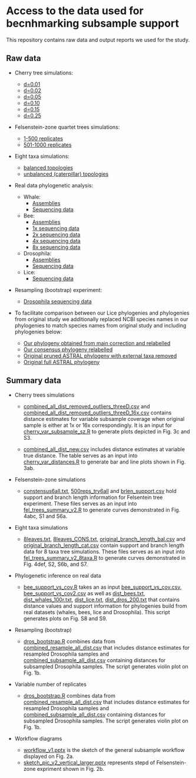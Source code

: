 # Access to the data used for becnhmarking subsample support

This repository contains raw data and output reports we used for the study.

## Raw data
* Cherry tree simulations:
    <!--- - [d=0.01](https://tera-trees.com/data/consult/v1.0.0/d0.01_100sims.tar.gz)--->
    - [d=0.01](https://drive.google.com/file/d/1LlZXDjqWcwoqcYxaa_Ywf8eNJzL9XQH0/view?usp=sharing)
    - [d=0.02](https://tera-trees.com/data/consult/v1.0.0/d0.02_100sims.tar.gz)
    - [d=0.05](https://tera-trees.com/data/consult/v1.0.0/d0.05_100sims.tar.gz)
    - [d=0.10](https://tera-trees.com/data/consult/v1.0.0/d0.10_100sims.tar.gz)
    - [d=0.15](https://tera-trees.com/data/consult/v1.0.0/d0.15_100sims.tar.gz)
    - [d=0.25](https://tera-trees.com/data/consult/v1.0.0/d0.25_100sims.tar.gz)
    
* Felsenstein-zone quartet trees simulations:
    - [1-500 replicates](https://tera-trees.com/data/consult/v1.0.0/variable_a_b.tar.gz)
    - [501-1000 replicates](https://tera-trees.com/data/consult/v1.0.0/variable_a_b_2.tar.gz)
    

* Eight taxa simulations:
    <!--- - [balanced topologies](https://tera-trees.com/data/consult/v1.0.0/balanced_unif_0.00001.tar.gz)--->
    <!--- - [unbalanced (caterpillar) topologies](https://tera-trees.com/data/consult/v1.0.0/caterpillar_unif_0.00001.tar.gz)--->
    - [balanced topologies](https://drive.google.com/file/d/1mZmYwBrYyK9mckxvWJo1dcasTQNZuuS1/view?usp=sharing)
    - [unbalanced (caterpillar) topologies](https://drive.google.com/file/d/1gaQqiW8WFKN-pgDQQ5sjtgIsOQoXqoXl/view?usp=sharing)

* Real data phylogenetic analysis:
    * Whale:
        - [Assemblies](https://tera-trees.com/data/consult/v1.0.0/whales_asm.tar.gz)
        - [Sequencing data](https://tera-trees.com/data/consult/v1.0.0/whales_new_analysis.tar.gz)
    * Bee:
        - [Assemblies](https://tera-trees.com/data/consult/v1.0.0/asm.tar.gz)
        - [1x sequencing data](https://tera-trees.com/data/consult/v1.0.0/1xArt_from_asm_subsample_reads_9t10_finalver.tar.gz)
        - [2x sequencing data](https://tera-trees.com/data/consult/v1.0.0/2xArt_from_asm_subsample_reads_9t10.tar.gz)
        - [4x sequencing data](https://tera-trees.com/data/consult/v1.0.0/4xArt_from_asm_subsample_reads_9t10.tar.gz)
        - [8x sequencing data](https://tera-trees.com/data/consult/v1.0.0/8xArt_from_asm_subsample_reads_9t10.tar.gz)
    * Drosophila:
        - [Assemblies](https://tera-trees.com/data/consult/v1.0.0/assembledGenomes.tar.gz)
        - [Sequencing data](https://tera-trees.com/data/consult/v1.0.0/consult_gtdb_p3c1.tar.gz)
    * Lice:
        - [Sequencing data](https://tera-trees.com/data/consult/v1.0.0/after_merge.tar.gz)
          
        
* Resampling (bootstrap) experiment:
    - [Drosophila sequencing data](https://tera-trees.com/data/consult/v1.0.0/resample_reads.tar.gz)


* To facilitate comparison between our Lice phylogenies and phylogenies from original study we additionally replaced NCBI species names in our phylogenies to match species names from original study and including phylogenies below:
    - [Our phylogeny obtained from main correction and relabelled](https://github.com/noraracht/subsample_support_scripts/blob/main/Skmertree.tre)
    - [Our consensus phylogeny relabelled](https://github.com/noraracht/subsample_support_scripts/blob/main/cons_name_only.txt)
    - [Original pruned ASTRAL phylogeny with external taxa removed](https://github.com/noraracht/subsample_support_scripts/blob/main/astral-pruned.tre)
    - [Original full ASTRAL phylogeny](https://github.com/noraracht/subsample_support_scripts/blob/main/astral.tre)
    

## Summary data

<!---This section contains summary data tables and scripts we used to processes them.--->


* Cherry trees simulations
  - [combined_all_dist_removed_outliers_threeD.csv](https://github.com/noraracht/subsample_support_scripts/blob/main/combined_all_dist_removed_outliers_threeD.csv) and [combined_all_dist_removed_outliers_threeD_16x.csv](https://github.com/noraracht/subsample_support_scripts/blob/main/combined_all_dist_removed_outliers_threeD_16x.csv) contains distance estimates for variable subsample coverage when original sample is either at 1x or 16x correspondingly. It is an input for [cherry_var_subsample_sz.R](https://github.com/noraracht/subsample_support_scripts/blob/main/cherry_var_subsample_sz.R) to generate plots depicted in Fig. 3c and S3. 
  
   - [combined_all_dist_new.csv](https://github.com/noraracht/subsample_support_scripts/blob/main/combined_all_dist_new.csv) includes distance estimates at variable true distance. The table serves as an input into [cherry_var_distances.R](https://github.com/noraracht/subsample_support_scripts/blob/main/cherry_var_distances.R) to generate bar and line plots shown in Fig. 3ab. 
    
    
* Felsenstein-zone simulations
   - [constensus6all.txt](https://github.com/noraracht/subsample_support_scripts/blob/main/constensus6all.txt), [500reps_try6all](https://github.com/noraracht/subsample_support_scripts/blob/main/500reps_try6all) and [brlen_support.csv](https://github.com/noraracht/subsample_support_scripts/blob/main/brlen_support.csv) hold support and branch length information for Felsentein tree experiment. These files serves as an input into [fel_trees_summary_v2.R](https://github.com/noraracht/subsample_support_scripts/blob/main/fel_trees_summary_v2.R) to generate curves demonstrated in Fig. 4abc, S1 and S6a.


* Eight taxa simulations
   - [8leaves.txt](https://github.com/noraracht/subsample_support_scripts/blob/main/8leaves.txt), [8leaves_CONS.txt](https://github.com/noraracht/subsample_support_scripts/blob/main/8leaves_CONS.txt), [original_branch_length_bal.csv](https://github.com/noraracht/subsample_support_scripts/blob/main/original_branch_length_bal.csv) and [original_branch_length_cat.csv](https://github.com/noraracht/subsample_support_scripts/blob/main/original_branch_length_cat.csv) contain support and branch length data for 8 taxa tree simulations. These files serves as an input into [fel_trees_summary_v2_8taxa.R](https://github.com/noraracht/subsample_support_scripts/blob/main/fel_trees_summary_v2_8taxa.R) to generate curves demonstrated in Fig. 4def, S2, S6b, and S7.
     

* Phylogenetic inference on real data
   - [bee_support_vs_cov.R](https://github.com/noraracht/subsample_support_scripts/blob/main/bee_support_vs_cov.R) takes an as input [bee_support_vs_cov.csv](https://github.com/noraracht/subsample_support_scripts/blob/main/bee_support_vs_cov.csv), [bee_support_vs_cov2.csv](https://github.com/noraracht/subsample_support_scripts/blob/main/bee_support_vs_cov2.csv) as well as [dist_bees.txt](https://github.com/noraracht/subsample_support_scripts/blob/main/dist_bees.txt), [dist_whales_100r.txt](https://github.com/noraracht/subsample_support_scripts/blob/main/dist_whales_100r.txt), [dist_lice.txt](https://github.com/noraracht/subsample_support_scripts/blob/main/dist_lice.txt), [dist_dros_200.txt](https://github.com/noraracht/subsample_support_scripts/blob/main/dist_dros_200.txt) that contains distance values and support information for phylogenies build from real datasets (whales, bees, lice and Drosophila). This script generates plots on Fig. S8 and S9.
 

* Resampling (bootstrap)
   <!--- Scirpt to generate theoretical model in Fig. 1b. and Fig. S1.-->
    - [dros_bootstrap.R](https://github.com/noraracht/subsample_support_scripts/blob/main/dros_bootstrap.R) combines data from [combined_resample_all_dist.csv](https://github.com/noraracht/subsample_support_scripts/blob/main/combined_resample_all_dist.csv) that includes distance estimates for resampled Drosophila samples and [combined_subsample_all_dist.csv](https://github.com/noraracht/subsample_support_scripts/blob/main/combined_subsample_all_dist.csv) containing distances for subsampled Drosophila samples. The script generates violin plot on Fig. 1b.


* Variable number of replicates
   <!--- Scirpt to generate theoretical model in Fig. 1b. and Fig. S1.-->
    - [dros_bootstrap.R](https://github.com/noraracht/subsample_support_scripts/blob/main/dros_bootstrap.R) combines data from [combined_resample_all_dist.csv](https://github.com/noraracht/subsample_support_scripts/blob/main/combined_resample_all_dist.csv) that includes distance estimates for resampled Drosophila samples and [combined_subsample_all_dist.csv](https://github.com/noraracht/subsample_support_scripts/blob/main/combined_subsample_all_dist.csv) containing distances for subsampled Drosophila samples. The script generates violin plot on Fig. 1b.
   

* Workflow diagrams
   <!--- Scirpt to generate theoretical model in Fig. 1b. and Fig. S1.-->
   - [workflow_v1.pptx](https://github.com/noraracht/subsample_support_scripts/blob/main/workflow_v1.pptx) is the sketch of the general subsample workflow displayed on Fig. 2a.
   - [sketch_pic_v2_vertical_larger.pptx](https://github.com/noraracht/subsample_support_scripts/blob/main/sketch_pic_v2_vertical_larger.pptx) represents stepd of Felsenstein-zone expriment shown in Fig. 2b.


    
